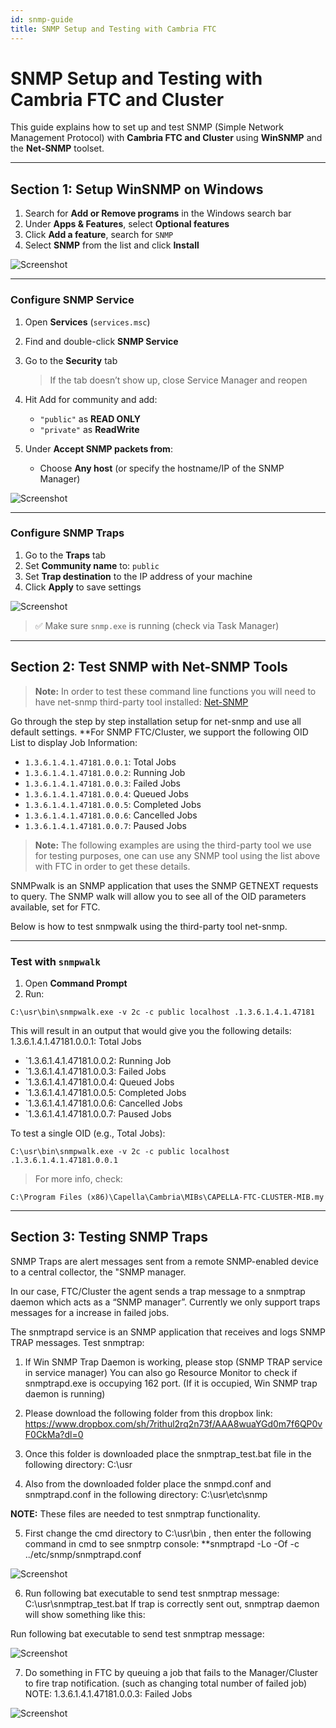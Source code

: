 ```yaml
---
id: snmp-guide
title: SNMP Setup and Testing with Cambria FTC
---
```


# SNMP Setup and Testing with Cambria FTC and Cluster

This guide explains how to set up and test SNMP (Simple Network Management Protocol) with **Cambria FTC and Cluster** using **WinSNMP** and the **Net-SNMP** toolset.

---

## Section 1: Setup WinSNMP on Windows

1. Search for **Add or Remove programs** in the Windows search bar  
2. Under **Apps & Features**, select **Optional features**  
3. Click **Add a feature**, search for `SNMP`  
4. Select **SNMP** from the list and click **Install**

![Screenshot](01_screenshot.png)

---

### Configure SNMP Service

1. Open **Services** (`services.msc`)  
2. Find and double-click **SNMP Service**  
3. Go to the **Security** tab  
   > If the tab doesn’t show up, close Service Manager and reopen

4. Hit Add for community and add:
   - `"public"` as **READ ONLY**
   - `"private"` as **ReadWrite**

5. Under **Accept SNMP packets from**:
   - Choose **Any host** (or specify the hostname/IP of the SNMP Manager)

![Screenshot](02_screenshot.png)

---

### Configure SNMP Traps

1. Go to the **Traps** tab  
2. Set **Community name** to: `public`  
3. Set **Trap destination** to the IP address of your machine  
4. Click **Apply** to save settings

![Screenshot](03_screenshot.png)

> ✅ Make sure `snmp.exe` is running (check via Task Manager)

---

## Section 2: Test SNMP with Net-SNMP Tools

> **Note:** In order to test these command line functions you will need to have net-snmp third-party tool installed: [Net-SNMP](https://sourceforge.net/projects/net-snmp/files/latest/download)

Go through the step by step installation setup for net-snmp and use all default settings. **For SNMP FTC/Cluster, we support the following OID List to display Job Information:

- `1.3.6.1.4.1.47181.0.0.1`: Total Jobs  
- `1.3.6.1.4.1.47181.0.0.2`: Running Job  
- `1.3.6.1.4.1.47181.0.0.3`: Failed Jobs  
- `1.3.6.1.4.1.47181.0.0.4`: Queued Jobs  
- `1.3.6.1.4.1.47181.0.0.5`: Completed Jobs  
- `1.3.6.1.4.1.47181.0.0.6`: Cancelled Jobs  
- `1.3.6.1.4.1.47181.0.0.7`: Paused Jobs

> **Note:** The following examples are using the third-party tool we use for testing purposes, one can use any SNMP tool using the list above with FTC in order to get these details.

SNMPwalk is an SNMP application that uses the SNMP GETNEXT requests to query. The SNMP walk will allow you to see all of the OID parameters available, set for FTC.

Below is how to test snmpwalk using the third-party tool net-snmp.

---

### Test with `snmpwalk`

1. Open **Command Prompt**
2. Run:

```
C:\usr\bin\snmpwalk.exe -v 2c -c public localhost .1.3.6.1.4.1.47181
```
This will result in an output that would give you the following details: 1.3.6.1.4.1.47181.0.0.1: Total Jobs
- `1.3.6.1.4.1.47181.0.0.2: Running Job
- `1.3.6.1.4.1.47181.0.0.3: Failed Jobs
- `1.3.6.1.4.1.47181.0.0.4: Queued Jobs
- `1.3.6.1.4.1.47181.0.0.5: Completed Jobs
- `1.3.6.1.4.1.47181.0.0.6: Cancelled Jobs
- `1.3.6.1.4.1.47181.0.0.7: Paused Jobs


To test a single OID (e.g., Total Jobs):
```
C:\usr\bin\snmpwalk.exe -v 2c -c public localhost .1.3.6.1.4.1.47181.0.0.1
```

> For more info, check:
```
C:\Program Files (x86)\Capella\Cambria\MIBs\CAPELLA-FTC-CLUSTER-MIB.my
```

---

## Section 3: Testing SNMP Traps

SNMP Traps are alert messages sent from a remote SNMP-enabled device to a central collector, the "SNMP manager.

In our case, FTC/Cluster the agent sends a trap message to a snmptrap daemon which acts as a “SNMP manager”. Currently we only support traps messages for a increase in failed jobs.

The snmptrapd service is an SNMP application that receives and logs SNMP TRAP messages. Test snmptrap:

1. If Win SNMP Trap Daemon is working, please stop (SNMP TRAP service in service manager) You can also go Resource Monitor to check if snmptrapd.exe is
occupying 162 port. (If it is occupied, Win SNMP trap daemon is running)

2. Please download the following folder from this dropbox link:
https://www.dropbox.com/sh/7rithul2rq2n73f/AAA8wuaYGd0m7f6QP0vF0CkMa?dl=0

3. Once this folder is downloaded place the snmptrap_test.bat file in the following directory:
C:\usr

4. Also from the downloaded folder place the snmpd.conf and snmptrapd.conf in the following directory:
C:\usr\etc\snmp

**NOTE:** These files are needed to test snmptrap functionality.

5. First change the cmd directory to C:\usr\bin , then enter the following command in cmd to see snmptrp console:
**snmptrapd -Lo -Of -c ../etc/snmp/snmptrapd.conf

![Screenshot](04_screenshot.png)

6. Run following bat executable to send test snmptrap message:
C:\usr\snmptrap_test.bat
If trap is correctly sent out, snmptrap daemon will show something like this:

Run following bat executable to send test snmptrap message:

![Screenshot](05_screenshot.png)

7. Do something in FTC by queuing a job that fails to the Manager/Cluster to fire trap notification. (such as changing total number of failed job)
NOTE: 1.3.6.1.4.1.47181.0.0.3: Failed Jobs

![Screenshot](06_screenshot.png)

